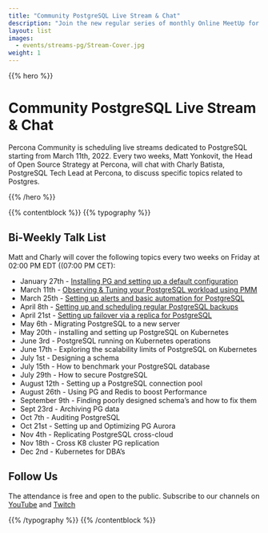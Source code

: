 ```yaml
---
title: "Community PostgreSQL Live Stream & Chat"
description: "Join the new regular series of monthly Online MeetUp for each community every Wednesday on Discord starting from Sept, 8th 2021."
layout: list
images:
  - events/streams-pg/Stream-Cover.jpg
weight: 1
---
```


{{% hero %}}

# Community PostgreSQL Live Stream & Chat

Percona Community is scheduling live streams dedicated to PostgreSQL starting from March 11th, 2022. Every two weeks, Matt Yonkovit, the Head of Open Source Strategy at Percona, will chat with Charly Batista, PostgreSQL Tech Lead at Percona, to discuss specific topics related to Postgres.

{{% /hero %}}

{{% contentblock %}}
{{% typography %}}

## Bi-Weekly Talk List

Matt and Charly will cover the following topics every two weeks on Friday at 02:00 PM EDT ((07:00 PM CET): 

* January 27th - [Installing PG and setting up a default configuration](/events/streams-pg/2022-01-27-installing-pg-and-setting-up-default-configuration/)
* March 11th - [Observing & Tuning your PostgreSQL workload using PMM](/events/streams-pg/2022-03-11-observing-and-tuning-your-postgresql-workload-using-pmm/)
* March 25th - [Setting up alerts and basic automation for PostgreSQL](/events/streams-pg/2022-03-25-setting-up-alert-and-basic-automation-for-postgresql/)
* April 8th - [Setting up and scheduling regular PostgreSQL backups](/events/streams-pg/2022-04-08-setting-up-and-scheduling-regular-postgresql-backups/)
* April 21st - [Setting up failover via a replica for PostgreSQL](/events/streams-pg/2022-04-21-setting-up-failover-via-a-replica-for-postgresql/)
* May 6th - Migrating PostgreSQL to a new server
* May 20th - installing and setting up PostgreSQL on Kubernetes
* June 3rd - PostgreSQL running on Kubernetes operations
* June 17th - Exploring the scalability limits of PostgreSQL on Kubernetes
* July 1st - Designing a schema
* July 15th - How to benchmark your PostgreSQL database
* July 29th - How to secure PostgreSQL
* August 12th - Setting up a PostgreSQL connection pool
* August 26th - Using PG and Redis to boost Performance
* September 9th - Finding poorly designed schema’s and how to fix them
* Sept 23rd - Archiving PG data
* Oct 7th - Auditing PostgreSQL
* Oct 21st - Setting up and Optimizing PG Aurora
* Nov 4th - Replicating PostgreSQL cross-cloud
* Nov 18th - Cross K8 cluster PG replication
* Dec 2nd - Kubernetes for DBA’s

## Follow Us

The attendance is free and open to the public.
Subscribe to our channels on [YouTube](https://www.youtube.com/watch?v=hTSHb0NU_1E) and [Twitch](https://www.twitch.tv/perconacommunity)

{{% /typography %}}
{{% /contentblock %}}